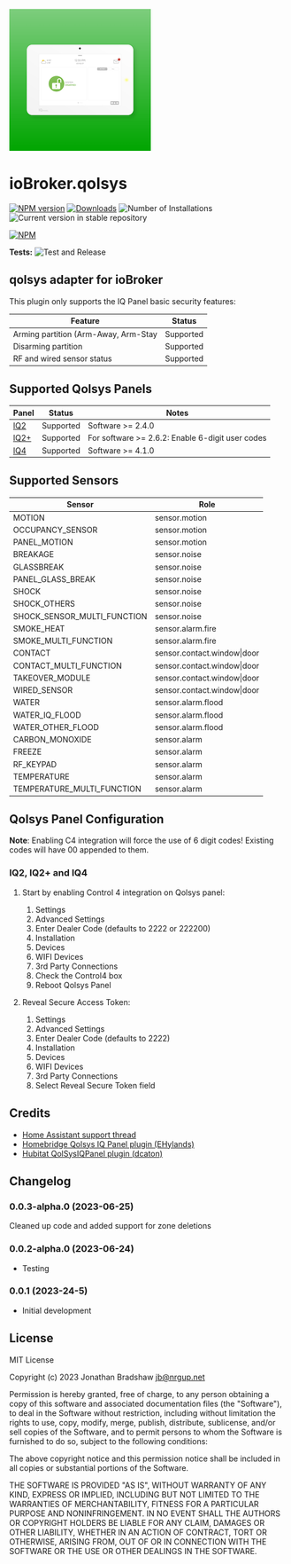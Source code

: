 ![Logo](admin/qolsys.png)

# ioBroker.qolsys

[![NPM version](https://img.shields.io/npm/v/iobroker.qolsys.svg)](https://www.npmjs.com/package/iobroker.qolsys)
[![Downloads](https://img.shields.io/npm/dm/iobroker.qolsys.svg)](https://www.npmjs.com/package/iobroker.qolsys)
![Number of Installations](https://iobroker.live/badges/qolsys-installed.svg)
![Current version in stable repository](https://iobroker.live/badges/qolsys-stable.svg)

[![NPM](https://nodei.co/npm/iobroker.qolsys.png?downloads=true)](https://nodei.co/npm/iobroker.qolsys/)

**Tests:** ![Test and Release](https://github.com/bradsjm/ioBroker.qolsys/workflows/Test%20and%20Release/badge.svg)

## qolsys adapter for ioBroker

This plugin only supports the IQ Panel basic security features:

| Feature                              | Status    |
|--------------------------------------|-----------|
| Arming partition (Arm-Away, Arm-Stay | Supported |
| Disarming partition                  | Supported |
| RF and wired sensor status           | Supported |

## Supported Qolsys Panels

| Panel                                       | Status    | Notes                                            |
|---------------------------------------------|-----------|--------------------------------------------------|
| [IQ2](https://qolsys.com/iq-panel-2/)       | Supported | Software >= 2.4.0                                |
| [IQ2+](https://qolsys.com/iq-panel-2-plus/) | Supported | For software >= 2.6.2: Enable 6-digit user codes |
| [IQ4](https://qolsys.com/iq-panel-4/)       | Supported | Software >= 4.1.0                                |

## Supported Sensors

| Sensor                      | Role                        |
|-----------------------------|-----------------------------|
| MOTION                      | sensor.motion               |
| OCCUPANCY_SENSOR            | sensor.motion               |
| PANEL_MOTION                | sensor.motion               |
| BREAKAGE                    | sensor.noise                |
| GLASSBREAK                  | sensor.noise                |
| PANEL_GLASS_BREAK           | sensor.noise                |
| SHOCK                       | sensor.noise                |
| SHOCK_OTHERS                | sensor.noise                |
| SHOCK_SENSOR_MULTI_FUNCTION | sensor.noise                |
| SMOKE_HEAT                  | sensor.alarm.fire           |
| SMOKE_MULTI_FUNCTION        | sensor.alarm.fire           |
| CONTACT                     | sensor.contact.window\|door |
| CONTACT_MULTI_FUNCTION      | sensor.contact.window\|door |
| TAKEOVER_MODULE             | sensor.contact.window\|door |
| WIRED_SENSOR                | sensor.contact.window\|door |
| WATER                       | sensor.alarm.flood          |
| WATER_IQ_FLOOD              | sensor.alarm.flood          |
| WATER_OTHER_FLOOD           | sensor.alarm.flood          |
| CARBON_MONOXIDE             | sensor.alarm                |
| FREEZE                      | sensor.alarm                |
| RF_KEYPAD                   | sensor.alarm                |
| TEMPERATURE                 | sensor.alarm                |
| TEMPERATURE_MULTI_FUNCTION  | sensor.alarm                |

## Qolsys Panel Configuration

**Note**: Enabling C4 integration will force the use of 6 digit codes!
Existing codes will have 00 appended to them.

### IQ2, IQ2+ and IQ4

1. Start by enabling Control 4 integration on Qolsys panel:
    1. Settings
    2. Advanced Settings
    3. Enter Dealer Code (defaults to 2222 or 222200)
    4. Installation
    5. Devices
    6. WIFI Devices
    7. 3rd Party Connections
    8. Check the Control4 box
    9. Reboot Qolsys Panel

2. Reveal Secure Access Token:
    1. Settings
    2. Advanced Settings
    3. Enter Dealer Code (defaults to 2222)
    4. Installation
    5. Devices
    6. WIFI Devices
    7. 3rd Party Connections
    8. Select Reveal Secure Token field

## Credits

- [Home Assistant support thread](https://community.home-assistant.io/t/qolsys-iq-panel-2-and-3rd-party-integration/231405)
- [Homebridge Qolsys IQ Panel plugin (EHylands)](https://github.com/EHylands/homebridge-qolsys)
- [Hubitat QolSysIQPanel plugin (dcaton)](https://github.com/dcaton/Hubitat/tree/main/QolSysIQPanel)

## Changelog
### 0.0.3-alpha.0 (2023-06-25)

Cleaned up code and added support for zone deletions

### 0.0.2-alpha.0 (2023-06-24)

* Testing

### 0.0.1 (2023-24-5)

* Initial development

## License

MIT License

Copyright (c) 2023 Jonathan Bradshaw <jb@nrgup.net>

Permission is hereby granted, free of charge, to any person obtaining a copy
of this software and associated documentation files (the "Software"), to deal
in the Software without restriction, including without limitation the rights
to use, copy, modify, merge, publish, distribute, sublicense, and/or sell
copies of the Software, and to permit persons to whom the Software is
furnished to do so, subject to the following conditions:

The above copyright notice and this permission notice shall be included in all
copies or substantial portions of the Software.

THE SOFTWARE IS PROVIDED "AS IS", WITHOUT WARRANTY OF ANY KIND, EXPRESS OR
IMPLIED, INCLUDING BUT NOT LIMITED TO THE WARRANTIES OF MERCHANTABILITY,
FITNESS FOR A PARTICULAR PURPOSE AND NONINFRINGEMENT. IN NO EVENT SHALL THE
AUTHORS OR COPYRIGHT HOLDERS BE LIABLE FOR ANY CLAIM, DAMAGES OR OTHER
LIABILITY, WHETHER IN AN ACTION OF CONTRACT, TORT OR OTHERWISE, ARISING FROM,
OUT OF OR IN CONNECTION WITH THE SOFTWARE OR THE USE OR OTHER DEALINGS IN THE
SOFTWARE.
